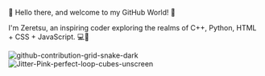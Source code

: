 👋 Hello there, and welcome to my GitHub World! 🌟

I'm Zeretsu, an inspiring coder exploring the realms of C++, Python, HTML + CSS + JavaScript. 💻🚀
<!---
Zeretsu/Zeretsu is a ✨ special ✨ repository because its `README.md` (this file) appears on your GitHub profile.
You can click the Preview link to take a look at your changes.
--->
![github-contribution-grid-snake-dark](https://github.com/Zeretsu/Zeretsu/assets/131717260/b23e6fc9-d393-40b3-9667-2519d961a499)
![Jitter-Pink-perfect-loop-cubes-unscreen](https://github.com/Zeretsu/Zeretsu/assets/131717260/5c672645-9c4b-4a00-baa2-602ee0f47d8c)




